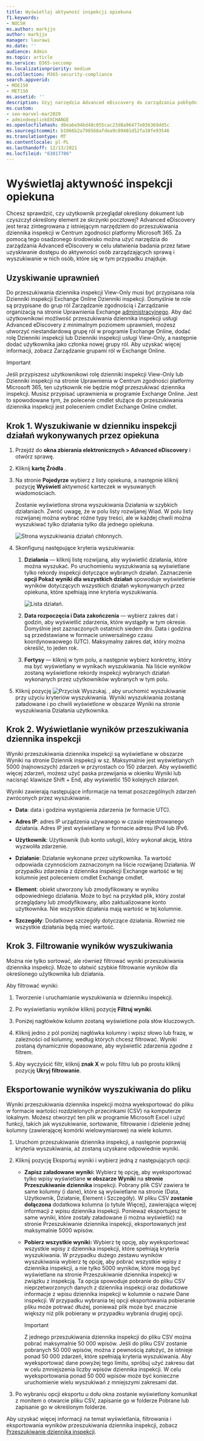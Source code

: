 ```yaml
---
title: Wyświetlaj aktywność inspekcji opiekuna
f1.keywords:
- NOCSH
ms.author: markjjo
author: markjjo
manager: laurawi
ms.date: ''
audience: Admin
ms.topic: article
ms.service: O365-seccomp
ms.localizationpriority: medium
ms.collection: M365-security-compliance
search.appverid:
- MOE150
- MET150
ms.assetid: ''
description: Użyj narzędzia Advanced eDiscovery do zarządzania pobłędniami, aby łatwo uzyskać dostęp do aktywności i wyszukać je w ramach sprawy.
ms.custom:
- seo-marvel-mar2020
- admindeeplinkEXCHANGE
ms.openlocfilehash: d0ea6e94bd48c055cac23d8a96477e036369dd5c
ms.sourcegitcommit: b1066b2a798568afdea9c09401d52fa38fe93546
ms.translationtype: MT
ms.contentlocale: pl-PL
ms.lasthandoff: 12/13/2021
ms.locfileid: "63017786"
---
```

# <a name="view-custodian-audit-activity"></a>Wyświetlaj aktywność inspekcji opiekuna

Chcesz sprawdzić, czy użytkownik przeglądał określony dokument lub czyszczył określony element ze skrzynki pocztowej? Advanced eDiscovery jest teraz zintegrowana z istniejącym narzędziem do przeszukiwania dziennika inspekcji w Centrum zgodności platformy Microsoft 365. Za pomocą tego osadzonego środowisko można użyć narzędzia do zarządzania Advanced eDiscovery w celu ułatwienia badania przez łatwe uzyskiwanie dostępu do aktywności osób zarządzających sprawą i wyszukiwanie w nich osób, które się w tym przypadku znajduje.

## <a name="get-permissions"></a>Uzyskiwanie uprawnień

Do przeszukiwania dziennika inspekcji View-Only musi być przypisana rola Dzienniki inspekcji Exchange Online Dzienniki inspekcji. Domyślnie te role są przypisane do grup ról Zarządzanie zgodnością i Zarządzanie organizacją na stronie Uprawnienia Exchange <a href="https://go.microsoft.com/fwlink/p/?linkid=2059104" target="_blank">administracyjnego</a>. Aby dać użytkownikowi możliwość przeszukiwania dziennika inspekcji usługi Advanced eDiscovery z minimalnym poziomem uprawnień, możesz utworzyć niestandardową grupę ról w programie Exchange Online, dodać rolę Dzienniki inspekcji lub Dzienniki inspekcji usługi View-Only, a następnie dodać użytkownika jako członka nowej grupy ról. Aby uzyskać więcej informacji, zobacz Zarządzanie grupami ról w Exchange Online.

> [!IMPORTANT]
> Jeśli przypiszesz użytkownikowi rolę dzienniki inspekcji View-Only lub Dzienniki inspekcji na stronie Uprawnienia w Centrum zgodności platformy Microsoft 365, ten użytkownik nie będzie mógł przeszukiwać dziennika inspekcji. Musisz przypisać uprawnienia w programie Exchange Online. Jest to spowodowane tym, że polecenie cmdlet służące do przeszukiwania dziennika inspekcji jest poleceniem cmdlet Exchange Online cmdlet.

## <a name="step-1-search-the-audit-log-for-activities-performed-by-a-custodian"></a>Krok 1. Wyszukiwanie w dzienniku inspekcji działań wykonywanych przez opiekuna

1. Przejdź do **okna zbierania elektronicznych > Advanced eDiscovery** i otwórz sprawę.
  
2. Kliknij **kartę Źródła** .
  
3. Na stronie **Pojedyrze** wybierz z listy opiekuna, a następnie kliknij pozycję **Wyświetl** aktywność karteczek w wysuwanych wiadomościach.

    Zostanie wyświetlona strona wyszukiwania Działania w szybkich działaniach. Zwróć uwagę, że w polu listy rozwijanej Wiad. W polu listy rozwijanej można wybrać różne typy treści, ale w każdej chwili można wyszukiwać tylko działania tylko dla jednego opiekuna.

    ![Strona wyszukiwania działań chłonnych.](../media/AeDCustodianActivities1.png)
   
4. Skonfiguruj następujące kryteria wyszukiwania:
      
   1. **Działania** — kliknij listę rozwijaną, aby wyświetlić działania, które można wyszukać. Po uruchomieniu wyszukiwania są wyświetlane tylko rekordy inspekcji dotyczące wybranych działań. Zaznaczenie **opcji Pokaż wyniki dla wszystkich działań** spowoduje wyświetlenie wyników dotyczących wszystkich działań wykonywanych przez opiekuna, które spełniają inne kryteria wyszukiwania.

      ![Lista działań.](../media/CustodianActivityAudit.PNG)
      
   1. **Data rozpoczęcia i Data zakończenia** — wybierz zakres dat i godzin, aby wyświetlić zdarzenia, które wystąpiły w tym okresie. Domyślnie jest zaznaczonych ostatnich siedem dni. Data i godzina są przedstawiane w formacie uniwersalnego czasu koordynowaowego (UTC). Maksymalny zakres dat, który można określić, to jeden rok.
      
   1. **Fortysy** — kliknij w tym polu, a następnie wybierz konkretny, który ma być wyświetlany w wynikach wyszukiwania. Na liście wyników zostaną wyświetlone rekordy inspekcji wybranych działań wykonanych przez użytkowników wybranych w tym polu.
      
5. Kliknij pozycję ![Przycisk Wyszukaj.](../media/SearchButton.PNG)  , aby uruchomić wyszukiwanie przy użyciu kryteriów wyszukiwania. Wyniki wyszukiwania zostaną załadowane i po chwili wyświetlone w obszarze Wyniki na stronie wyszukiwania Działania użytkownika. 

## <a name="step-2-view-the-audit-log-search-results"></a>Krok 2. Wyświetlanie wyników przeszukiwania dziennika inspekcji

Wyniki przeszukiwania dziennika inspekcji są wyświetlane w obszarze Wyniki na stronie Dziennik inspekcji w sz. Maksymalnie jest wyświetlanych 5000 (najnowszych) zdarzeń w przyrostach co 150 zdarzeń. Aby wyświetlić więcej zdarzeń, możesz użyć paska przewijania w okienku Wyniki lub nacisnąć klawisze Shift + End, aby wyświetlić 150 kolejnych zdarzeń.

Wyniki zawierają następujące informacje na temat poszczególnych zdarzeń zwróconych przez wyszukiwanie.
- **Data**: data i godzina wystąpienia zdarzenia (w formacie UTC).

- **Adres IP**: adres IP urządzenia używanego w czasie rejestrowanego działania. Adres IP jest wyświetlany w formacie adresu IPv4 lub IPv6.

- **Użytkownik**: Użytkownik (lub konto usługi), który wykonał akcję, która wyzwoliła zdarzenie.

- **Działanie**: Działanie wykonane przez użytkownika. Ta wartość odpowiada czynnościom zaznaczonym na liście rozwijanej Działania. W przypadku zdarzenia z dziennika inspekcji Exchange wartość w tej kolumnie jest poleceniem cmdlet Exchange cmdlet.

- **Element**: obiekt utworzony lub zmodyfikowany w wyniku odpowiedniego działania. Może to być na przykład plik, który został przeglądany lub zmodyfikowany, albo zaktualizowane konto użytkownika. Nie wszystkie działania mają wartość w tej kolumnie.

- **Szczegóły**: Dodatkowe szczegóły dotyczące działania. Również nie wszystkie działania będą mieć wartość.

## <a name="step-3-filter-the-search-results"></a>Krok 3. Filtrowanie wyników wyszukiwania

Można nie tylko sortować, ale również filtrować wyniki przeszukiwania dziennika inspekcji. Może to ułatwić szybkie filtrowanie wyników dla określonego użytkownika lub działania. 

Aby filtrować wyniki:

 1. Tworzenie i uruchamianie wyszukiwania w dzienniku inspekcji.
  
2. Po wyświetlaniu wyników kliknij pozycję **Filtruj wyniki**.
 
3. Poniżej nagłówków kolumn zostaną wyświetlone pola słów kluczowych.
  
4. Kliknij jedno z pól poniżej nagłówka kolumny i wpisz słowo lub frazę, w zależności od kolumny, według których chcesz filtrować. Wyniki zostaną dynamicznie dopasowane, aby wyświetlić zdarzenia zgodne z filtrem.
  
5. Aby wyczyścić filtr, kliknij **znak X** w polu filtru lub po prostu kliknij pozycję **Ukryj filtrowanie**.

## <a name="export-the-search-results-to-a-file"></a>Eksportowanie wyników wyszukiwania do pliku

Wyniki przeszukiwania dziennika inspekcji można wyeksportować do pliku w formacie wartości rozdzielonych przecinkami (CSV) na komputerze lokalnym. Możesz otworzyć ten plik w programie Microsoft Excel i użyć funkcji, takich jak wyszukiwanie, sortowanie, filtrowanie i dzielenie jednej kolumny (zawierającej komórki wielowymiarowe) na wiele kolumn.

1. Uruchom przeszukiwanie dziennika inspekcji, a następnie poprawiaj kryteria wyszukiwania, aż zostaną uzyskane odpowiednie wyniki.
  
2. Kliknij pozycję Eksportuj wyniki i wybierz jedną z następujących opcji:

    - **Zapisz załadowane wyniki:** Wybierz tę opcję, aby wyeksportować tylko wpisy wyświetlane **w obszarze Wyniki** na **stronie Przeszukiwanie dziennika** inspekcji. Pobrany plik CSV zawiera te same kolumny (i dane), które są wyświetlane na stronie (Data, Użytkownik, Działanie, Element i Szczegóły). W pliku CSV **zostanie dołączona** dodatkowa kolumna (o tytule Więcej), zawierająca więcej informacji z wpisu dziennika inspekcji. Ponieważ eksportujesz te same wyniki, które zostały załadowane (i można wyświetlić) na stronie Przeszukiwanie dziennika inspekcji, eksportowanych jest maksymalnie 5000 wpisów.
        
    - **Pobierz wszystkie wyniki:** Wybierz tę opcję, aby wyeksportować wszystkie wpisy z dziennika inspekcji, które spełniają kryteria wyszukiwania. W przypadku dużego zestawu wyników wyszukiwania wybierz tę opcję, aby pobrać wszystkie wpisy z dziennika inspekcji, a nie tylko 5000 wyników, które mogą być wyświetlane na stronie Przeszukiwanie dziennika  inspekcji w związku z inspekcją. Ta opcja spowoduje pobranie do pliku CSV nieprzetworzonych danych z dziennika inspekcji oraz dodatkowe informacje z wpisu dziennika inspekcji w kolumnie o nazwie Dane inspekcji. W przypadku wybrania tej opcji eksportowania pobieranie pliku może potrwać dłużej, ponieważ plik może być znacznie większy niż plik pobierany w przypadku wybrania drugiej opcji.
    
      > [!IMPORTANT]
      > Z jednego przeszukiwania dziennika inspekcji do pliku CSV można pobrać maksymalnie 50 000 wpisów. Jeśli do pliku CSV zostanie pobranych 50 000 wpisów, można z pewnością założyć, że istnieje ponad 50 000 zdarzeń, które spełniają kryteria wyszukiwania. Aby wyeksportować dane powyżej tego limitu, spróbuj użyć zakresu dat w celu zmniejszenia liczby wpisów dziennika inspekcji. W celu wyeksportowania ponad 50 000 wpisów może być konieczne uruchomienie wielu wyszukiwań z mniejszymi zakresami dat.
        

3. Po wybraniu opcji eksportu u dołu okna zostanie wyświetlony komunikat z monitem o otwarcie pliku CSV, zapisanie go w folderze Pobrane lub zapisanie go w określonym folderze.

Aby uzyskać więcej informacji na temat wyświetlania, filtrowania i eksportowania wyników przeszukiwania dziennika inspekcji, zobacz [Przeszukiwanie dziennika inspekcji](search-the-audit-log-in-security-and-compliance.md).

